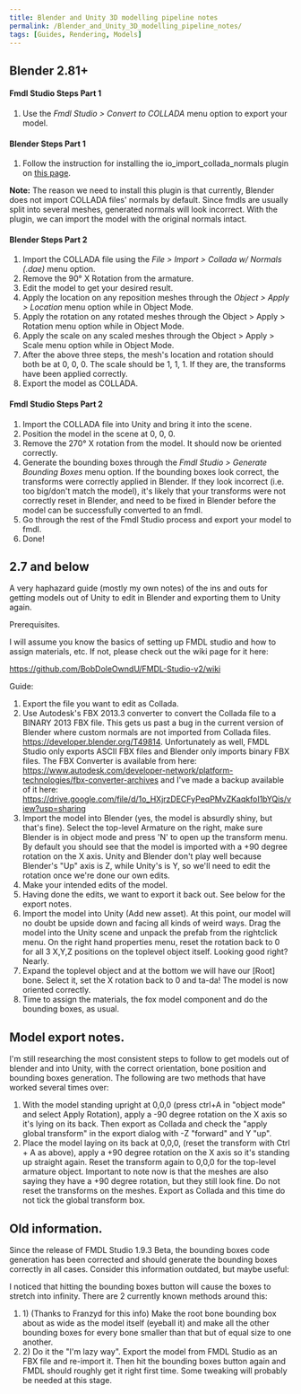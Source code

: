 ```yaml
---
title: Blender and Unity 3D modelling pipeline notes
permalink: /Blender_and_Unity_3D_modelling_pipeline_notes/
tags: [Guides, Rendering, Models]
---
```


## Blender 2.81+

#### Fmdl Studio Steps Part 1

1.  Use the *Fmdl Studio \> Convert to COLLADA* menu option to export
    your model.

#### Blender Steps Part 1

1.  Follow the instruction for installing the
    io_import_collada_normals plugin on [this
    page](https://github.com/BobDoleOwndU/FMDL-Studio-v2/wiki/Setting-up-Fmdl-Studio-v2#blender-users-only-install-the-io_import_collada_normals-plugin).

**Note:** The reason we need to install this plugin is that currently,
Blender does not import COLLADA files' normals by default. Since fmdls
are usually split into several meshes, generated normals will look
incorrect. With the plugin, we can import the model with the original
normals intact.

#### Blender Steps Part 2

1.  Import the COLLADA file using the *File \> Import \> Collada w/
    Normals (.dae)* menu option.
2.  Remove the 90° X Rotation from the armature.
3.  Edit the model to get your desired result.
4.  Apply the location on any reposition meshes through the *Object \>
    Apply \> Location* menu option while in Object Mode.
5.  Apply the rotation on any rotated meshes through the Object \> Apply
    \> Rotation menu option while in Object Mode.
6.  Apply the scale on any scaled meshes through the Object \> Apply \>
    Scale menu option while in Object Mode.
7.  After the above three steps, the mesh's location and rotation should
    both be at 0, 0, 0. The scale should be 1, 1, 1. If they are, the
    transforms have been applied correctly.
8.  Export the model as COLLADA.

#### Fmdl Studio Steps Part 2

1.  Import the COLLADA file into Unity and bring it into the scene.
2.  Position the model in the scene at 0, 0, 0.
3.  Remove the 270° X rotation from the model. It should now be oriented
    correctly.
4.  Generate the bounding boxes through the *Fmdl Studio \> Generate
    Bounding Boxes* menu option. If the bounding boxes look correct, the
    transforms were correctly applied in Blender. If they look incorrect
    (i.e. too big/don't match the model), it's likely that your
    transforms were not correctly reset in Blender, and need to be fixed
    in Blender before the model can be successfully converted to an
    fmdl.
5.  Go through the rest of the Fmdl Studio process and export your model
    to fmdl.
6.  Done\!

## 2.7 and below

A very haphazard guide (mostly my own notes) of the ins and outs for
getting models out of Unity to edit in Blender and exporting them to
Unity again.

Prerequisites.

I will assume you know the basics of setting up FMDL studio and how to
assign materials, etc. If not, please check out the wiki page for it
here:

<https://github.com/BobDoleOwndU/FMDL-Studio-v2/wiki>

Guide:

1.  Export the file you want to edit as Collada.
2.  Use Autodesk's FBX 2013.3 converter to convert the Collada file to a
    BINARY 2013 FBX file. This gets us past a bug in the current version
    of Blender where custom normals are not imported from Collada files.
    <https://developer.blender.org/T49814>. Unfortunately as well, FMDL
    Studio only exports ASCII FBX files and Blender only imports binary
    FBX files. The FBX Converter is available from here:
    <https://www.autodesk.com/developer-network/platform-technologies/fbx-converter-archives>
    and I've made a backup available of it here:
    <https://drive.google.com/file/d/1o_HXjrzDECFyPeqPMvZKaqkfoI1bYQis/view?usp=sharing>
3.  Import the model into Blender (yes, the model is absurdly shiny, but
    that's fine). Select the top-level Armature on the right, make sure
    Blender is in object mode and press 'N' to open up the transform
    menu. By default you should see that the model is imported with a
    +90 degree rotation on the X axis. Unity and Blender don't play well
    because Blender's "Up" axis is Z, while Unity's is Y, so we'll need
    to edit the rotation once we're done our own edits.
4.  Make your intended edits of the model.
5.  Having done the edits, we want to export it back out. See below for
    the export notes.
6.  Import the model into Unity (Add new asset). At this point, our
    model will no doubt be upside down and facing all kinds of weird
    ways. Drag the model into the Unity scene and unpack the prefab from
    the rightclick menu. On the right hand properties menu, reset the
    rotation back to 0 for all 3 X,Y,Z positions on the toplevel object
    itself. Looking good right? Nearly.
7.  Expand the toplevel object and at the bottom we will have our
    \[Root\] bone. Select it, set the X rotation back to 0 and ta-da\!
    The model is now oriented correctly.
8.  Time to assign the materials, the fox model component and do the
    bounding boxes, as usual.

## Model export notes.

I'm still researching the most consistent steps to follow to get models
out of blender and into Unity, with the correct orientation, bone
position and bounding boxes generation. The following are two methods
that have worked several times over:

1.  With the model standing upright at 0,0,0 (press ctrl+A in "object
    mode" and select Apply Rotation), apply a -90 degree rotation on the
    X axis so it's lying on its back. Then export as Collada and check
    the "apply global transform" in the export dialog with -Z "forward"
    and Y "up".
2.  Place the model laying on its back at 0,0,0, (reset the transform
    with Ctrl + A as above), apply a +90 degree rotation on the X axis
    so it's standing up straight again. Reset the transform again to
    0,0,0 for the top-level armature object. Important to note now is
    that the meshes are also saying they have a +90 degree rotation, but
    they still look fine. Do not reset the transforms on the meshes.
    Export as Collada and this time do not tick the global transform
    box.

## Old information.

Since the release of FMDL Studio 1.9.3 Beta, the bounding boxes code
generation has been corrected and should generate the bounding boxes
correctly in all cases. Consider this information outdated, but maybe
useful:

I noticed that hitting the bounding boxes button will cause the boxes to
stretch into infinity. There are 2 currently known methods around this:

1.  1\) (Thanks to Franzyd for this info) Make the root bone bounding
    box about as wide as the model itself (eyeball it) and make all the
    other bounding boxes for every bone smaller than that but of equal
    size to one another.
2.  2\) Do it the "I'm lazy way". Export the model from FMDL Studio as
    an FBX file and re-import it. Then hit the bounding boxes button
    again and FMDL should roughly get it right first time. Some tweaking
    will probably be needed at this stage.